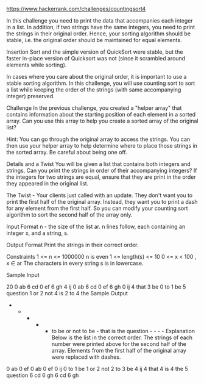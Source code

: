 https://www.hackerrank.com/challenges/countingsort4

In this challenge you need to print the data that accompanies each integer in a list. In addition, if two strings have the same integers, you need to print the strings in their original order. Hence, your sorting algorithm should be stable, i.e. the original order should be maintained for equal elements.

Insertion Sort and the simple version of QuickSort were stable, but the faster in-place version of Quicksort was not (since it scrambled around elements while sorting).

In cases where you care about the original order, it is important to use a stable sorting algorithm. In this challenge, you will use counting sort to sort a list while keeping the order of the strings (with same accompanying integer) preserved.

Challenge 
In the previous challenge, you created a "helper array" that contains information about the starting position of each element in a sorted array. Can you use this array to help you create a sorted array of the original list?

Hint: You can go through the original array to access the strings. You can then use your helper array to help determine where to place those strings in the sorted array. Be careful about being one off.

Details and a Twist 
You will be given a list that contains both integers and strings. Can you print the strings in order of their accompanying integers? If the integers for two strings are equal, ensure that they are print in the order they appeared in the original list.

The Twist - Your clients just called with an update. They don't want you to print the first half of the original array. Instead, they want you to print a dash for any element from the first half. So you can modify your counting sort algorithm to sort the second half of the array only.

Input Format 
n - the size of the list ar. 
n lines follow, each containing an integer x, and a string, s.

Output Format 
Print the strings in their correct order.

Constraints 
1 <= n <= 1000000 
n is even 
1 <= length(s) <= 10 
0 <= x < 100 , x ∈ ar 
The characters in every string s is in lowercase.

Sample Input

20
0 ab
6 cd
0 ef
6 gh
4 ij
0 ab
6 cd
0 ef
6 gh
0 ij
4 that
3 be
0 to
1 be
5 question
1 or
2 not
4 is
2 to
4 the
Sample Output

- - - - - to be or not to be - that is the question - - - -
Explanation 
Below is the list in the correct order. The strings of each number were printed above for the second half of the array. Elements from the first half of the original array were replaced with dashes.

0 ab
0 ef
0 ab
0 ef
0 ij
0 to
1 be
1 or
2 not
2 to
3 be
4 ij
4 that
4 is
4 the
5 question
6 cd
6 gh
6 cd
6 gh
